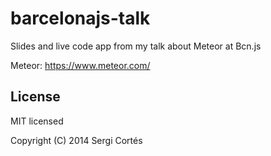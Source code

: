 barcelonajs-talk
================

Slides and live code app from my talk about Meteor at Bcn.js

Meteor: https://www.meteor.com/

## License

MIT licensed

Copyright (C) 2014 Sergi Cortés

